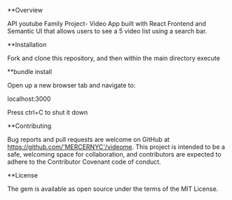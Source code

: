 
**Overview

API youtube Family Project- Video App built with React Frontend and Semantic UI that allows users to see a 5 video list using a search bar.

**Installation

Fork and clone this repository, and then within the main directory execute

**bundle install

Open up a new browser tab and navigate to:

localhost:3000

Press ctrl+C to shut it down

**Contributing

Bug reports and pull requests are welcome on GitHub at https://github.com/'MERCERNYC'/videome. This project is intended to be a safe, welcoming space for collaboration, and contributors are expected to adhere to the Contributor Covenant code of conduct.

**License

The gem is available as open source under the terms of the MIT License.
